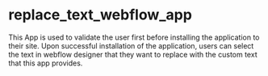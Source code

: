 
# replace_text_webflow_app

This App is used to validate the user first before installing the application to their site. Upon successful installation of the application, users can select the text in webflow designer that they want to replace with the custom text that this app provides.
